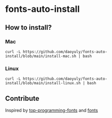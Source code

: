 # fonts-auto-install

## How to install?

### Mac
```shell
curl -L https://github.com/daoyuly/fonts-auto-install/blob/main/install-mac.sh | bash
```

### Linux
```shell
curl -L https://github.com/daoyuly/fonts-auto-install/blob/main/install-linux.sh | bash
```


## Contribute
Inspired by [top-programming-fonts](https://github.com/hbin/top-programming-fonts) and [fonts](https://github.com/powerline/fonts)
